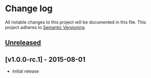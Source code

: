 # Change log
All notable changes to this project will be documented in this file.
This project adheres to [Semantic Versioning](http://semver.org/).

## [Unreleased][unreleased]

## [v1.0.0-rc.1] - 2015-08-01
* Initial release

[unreleased]: http://gitub.com/piotr-cz/import/compare/v1.0.0-rc.1...HEAD
